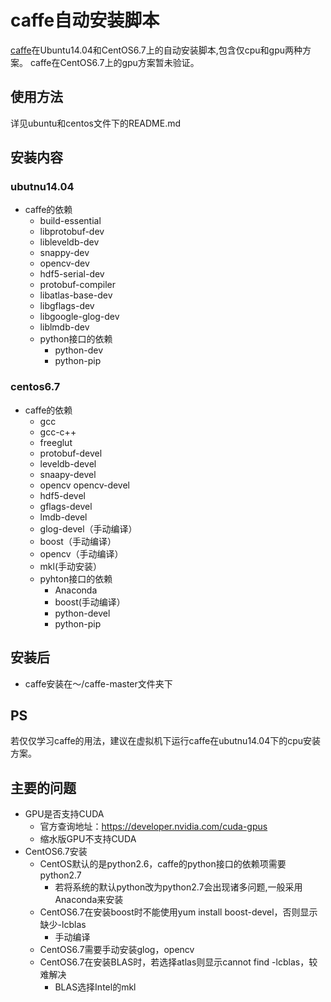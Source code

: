 # caffe自动安装脚本
[caffe](http://caffe.berkeleyvision.org/)在Ubuntu14.04和CentOS6.7上的自动安装脚本,包含仅cpu和gpu两种方案。
caffe在CentOS6.7上的gpu方案暂未验证。

## 使用方法
详见ubuntu和centos文件下的README.md

## 安装内容

### ubutnu14.04
- caffe的依赖
    - build-essential
    - libprotobuf-dev
    - libleveldb-dev
    - snappy-dev
    - opencv-dev
    - hdf5-serial-dev
    - protobuf-compiler
    - libatlas-base-dev
    - libgflags-dev
    - libgoogle-glog-dev
    - liblmdb-dev
    - python接口的依赖
        - python-dev
        - python-pip
### centos6.7
- caffe的依赖
    - gcc
    - gcc-c++
    - freeglut
    - protobuf-devel
    - leveldb-devel
    - snaapy-devel
    - opencv opencv-devel
    - hdf5-devel
    - gflags-devel
    - lmdb-devel
    - glog-devel（手动编译）
    - boost（手动编译）
    - opencv（手动编译）
    - mkl(手动安装）
    - pyhton接口的依赖
        - Anaconda
        - boost(手动编译）
        - python-devel
        - python-pip

## 安装后
- caffe安装在～/caffe-master文件夹下

## PS
若仅仅学习caffe的用法，建议在虚拟机下运行caffe在ubutnu14.04下的cpu安装方案。

## 主要的问题
- GPU是否支持CUDA
    - 官方查询地址：https://developer.nvidia.com/cuda-gpus
    - 缩水版GPU不支持CUDA
- CentOS6.7安装
    - CentOS默认的是python2.6，caffe的python接口的依赖项需要python2.7
        - 若将系统的默认python改为python2.7会出现诸多问题,一般采用Anaconda来安装
    - CentOS6.7在安装boost时不能使用yum install boost-devel，否则显示缺少-lcblas
        - 手动编译
    - CentOS6.7需要手动安装glog，opencv
    - CentOS6.7在安装BLAS时，若选择atlas则显示cannot find -lcblas，较难解决
        - BLAS选择Intel的mkl
